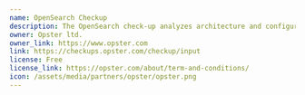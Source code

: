 ```yaml
---
name: OpenSearch Checkup
description: The OpenSearch check-up analyzes architecture and configuration to provide you with specific recommendations for improvement and optimization. The Check-Up is free forever and based on JSON files so you don’t need to download or install anything.
owner: Opster ltd.
owner_link: https://www.opster.com
link: https://checkups.opster.com/checkup/input
license: Free
license_link: https://opster.com/about/term-and-conditions/
icon: /assets/media/partners/opster/opster.png
---
```

